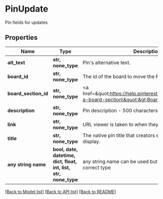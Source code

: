 # PinUpdate

Pin fields for updates

## Properties
Name | Type | Description | Notes
------------ | ------------- | ------------- | -------------
**alt_text** | **str, none_type** | Pin&#39;s alternative text. | [optional] 
**board_id** | **str, none_type** | The id of the board to move the Pin onto. | [optional] 
**board_section_id** | **str, none_type** | &lt;a href&#x3D;\&quot;https://help.pinterest.com/en/article/create-a-board-section\&quot;&gt;Board section&lt;/a&gt; ID. | [optional] 
**description** | **str, none_type** | Pin description - 500 characters maximum. | [optional] 
**link** | **str, none_type** | URL viewer is taken to when they click pin. | [optional] 
**title** | **str, none_type** | The native pin title that creators explicitly prefer to display. | [optional] 
**any string name** | **bool, date, datetime, dict, float, int, list, str, none_type** | any string name can be used but the value must be the correct type | [optional]

[[Back to Model list]](../README.md#documentation-for-models) [[Back to API list]](../README.md#documentation-for-api-endpoints) [[Back to README]](../README.md)


